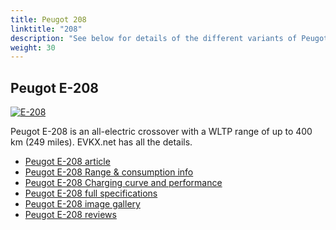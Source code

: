```yaml
---
title: Peugot 208
linktitle: "208"
description: "See below for details of the different variants of Peugot 208"
weight: 30
---
```

## Peugot E-208

<a href="/models/peugot/208/e-208/"><img src="https://media.evkx.net/multimedia/models/peugot/208/e-208/main_1_st.jpg" class="img-fluid" alt="E-208" ></a>

Peugot E-208 is an all-electric crossover with a WLTP range of up to 400 km (249 miles). EVKX.net has all the details. 

- [Peugot E-208 article](/models/peugot/208/e-208/)
- [Peugot E-208 Range & consumption info](/models/peugot/208/e-208/rangeandconsumption)
- [Peugot E-208 Charging curve and performance](/models/peugot/208/e-208/chargingcurve)
- [Peugot E-208 full specifications](/models/peugot/208/e-208/specifications)
- [Peugot E-208 image gallery](/models/peugot/208/e-208/gallery)
- [Peugot E-208 reviews](/models/peugot/208/e-208/reviews)

